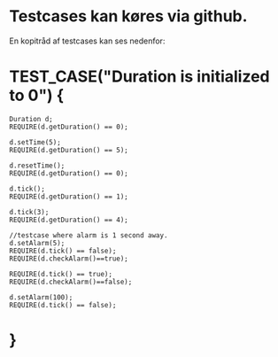 # Testcases kan køres via github. 

En kopitråd af testcases kan ses nedenfor:

# TEST_CASE("Duration is initialized to 0") {
    
    Duration d;
    REQUIRE(d.getDuration() == 0);
    
    d.setTime(5);
    REQUIRE(d.getDuration() == 5);

    d.resetTime();
    REQUIRE(d.getDuration() == 0);

    d.tick();
    REQUIRE(d.getDuration() == 1);

    d.tick(3);
    REQUIRE(d.getDuration() == 4);

    //testcase where alarm is 1 second away.
    d.setAlarm(5);
    REQUIRE(d.tick() == false);
    REQUIRE(d.checkAlarm()==true);

    REQUIRE(d.tick() == true);
    REQUIRE(d.checkAlarm()==false);

    d.setAlarm(100);
    REQUIRE(d.tick() == false);   
# }
